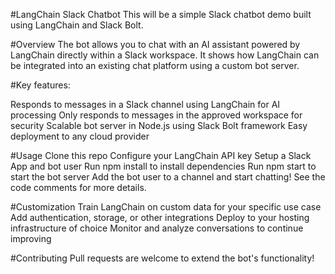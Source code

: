 #LangChain Slack Chatbot
This will be a simple Slack chatbot demo built using LangChain and Slack Bolt.

#Overview
The bot allows you to chat with an AI assistant powered by LangChain directly within a Slack workspace. It shows how LangChain can be integrated into an existing chat platform using a custom bot server.

#Key features:

Responds to messages in a Slack channel using LangChain for AI processing
Only responds to messages in the approved workspace for security
Scalable bot server in Node.js using Slack Bolt framework
Easy deployment to any cloud provider

#Usage
Clone this repo
Configure your LangChain API key
Setup a Slack App and bot user
Run npm install to install dependencies
Run npm start to start the bot server
Add the bot user to a channel and start chatting!
See the code comments for more details.

#Customization
Train LangChain on custom data for your specific use case
Add authentication, storage, or other integrations
Deploy to your hosting infrastructure of choice
Monitor and analyze conversations to continue improving

#Contributing
Pull requests are welcome to extend the bot's functionality!
